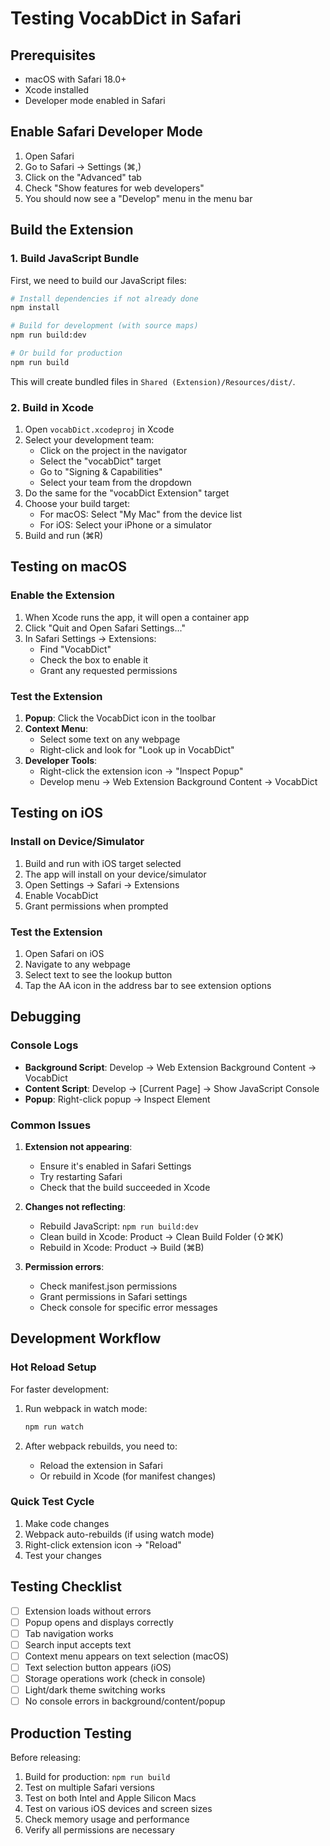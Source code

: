 # Testing VocabDict in Safari

## Prerequisites
- macOS with Safari 18.0+
- Xcode installed
- Developer mode enabled in Safari

## Enable Safari Developer Mode
1. Open Safari
2. Go to Safari → Settings (⌘,)
3. Click on the "Advanced" tab
4. Check "Show features for web developers"
5. You should now see a "Develop" menu in the menu bar

## Build the Extension

### 1. Build JavaScript Bundle
First, we need to build our JavaScript files:

```bash
# Install dependencies if not already done
npm install

# Build for development (with source maps)
npm run build:dev

# Or build for production
npm run build
```

This will create bundled files in `Shared (Extension)/Resources/dist/`.

### 2. Build in Xcode
1. Open `vocabDict.xcodeproj` in Xcode
2. Select your development team:
   - Click on the project in the navigator
   - Select the "vocabDict" target
   - Go to "Signing & Capabilities"
   - Select your team from the dropdown
3. Do the same for the "vocabDict Extension" target
4. Choose your build target:
   - For macOS: Select "My Mac" from the device list
   - For iOS: Select your iPhone or a simulator
5. Build and run (⌘R)

## Testing on macOS

### Enable the Extension
1. When Xcode runs the app, it will open a container app
2. Click "Quit and Open Safari Settings..."
3. In Safari Settings → Extensions:
   - Find "VocabDict"
   - Check the box to enable it
   - Grant any requested permissions

### Test the Extension
1. **Popup**: Click the VocabDict icon in the toolbar
2. **Context Menu**: 
   - Select some text on any webpage
   - Right-click and look for "Look up in VocabDict"
3. **Developer Tools**:
   - Right-click the extension icon → "Inspect Popup"
   - Develop menu → Web Extension Background Content → VocabDict

## Testing on iOS

### Install on Device/Simulator
1. Build and run with iOS target selected
2. The app will install on your device/simulator
3. Open Settings → Safari → Extensions
4. Enable VocabDict
5. Grant permissions when prompted

### Test the Extension
1. Open Safari on iOS
2. Navigate to any webpage
3. Select text to see the lookup button
4. Tap the AA icon in the address bar to see extension options

## Debugging

### Console Logs
- **Background Script**: Develop → Web Extension Background Content → VocabDict
- **Content Script**: Develop → [Current Page] → Show JavaScript Console
- **Popup**: Right-click popup → Inspect Element

### Common Issues

1. **Extension not appearing**:
   - Ensure it's enabled in Safari Settings
   - Try restarting Safari
   - Check that the build succeeded in Xcode

2. **Changes not reflecting**:
   - Rebuild JavaScript: `npm run build:dev`
   - Clean build in Xcode: Product → Clean Build Folder (⇧⌘K)
   - Rebuild in Xcode: Product → Build (⌘B)

3. **Permission errors**:
   - Check manifest.json permissions
   - Grant permissions in Safari settings
   - Check console for specific error messages

## Development Workflow

### Hot Reload Setup
For faster development:

1. Run webpack in watch mode:
   ```bash
   npm run watch
   ```

2. After webpack rebuilds, you need to:
   - Reload the extension in Safari
   - Or rebuild in Xcode (for manifest changes)

### Quick Test Cycle
1. Make code changes
2. Webpack auto-rebuilds (if using watch mode)
3. Right-click extension icon → "Reload"
4. Test your changes

## Testing Checklist

- [ ] Extension loads without errors
- [ ] Popup opens and displays correctly
- [ ] Tab navigation works
- [ ] Search input accepts text
- [ ] Context menu appears on text selection (macOS)
- [ ] Text selection button appears (iOS)
- [ ] Storage operations work (check in console)
- [ ] Light/dark theme switching works
- [ ] No console errors in background/content/popup

## Production Testing

Before releasing:
1. Build for production: `npm run build`
2. Test on multiple Safari versions
3. Test on both Intel and Apple Silicon Macs
4. Test on various iOS devices and screen sizes
5. Check memory usage and performance
6. Verify all permissions are necessary